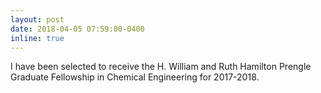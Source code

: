 ```yaml
---
layout: post
date: 2018-04-05 07:59:00-0400
inline: true
---
```


I have been selected to receive the H. William and Ruth Hamilton Prengle Graduate Fellowship in Chemical Engineering for 2017-2018.